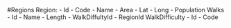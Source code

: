 #Regions
Region:
	-	Id
	-	Code
	-	Name
	-	Area
	-	Lat
	-	Long
	-	Population
Walks
	-	Id
	-	Name
	-	Length
	-	WalkDiffultyId
	-	RegionId
WalkDifficulty
	-	Id
	-	Code